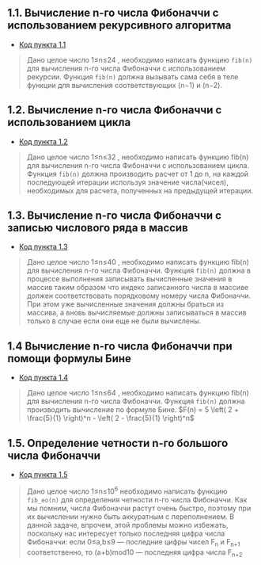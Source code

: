 ## 1.1. Вычисление n-го числа Фибоначчи с использованием рекурсивного алгоритма

- [Код пункта 1.1](https://github.com/Maksimna/algorithms_practicum/blob/main/pythonProject53453425/da.py)
> Дано целое число 1≤n≤24 , необходимо написать функцию `fib(n)` для вычисления n-го числа Фибоначчи с использованием рекурсии. Функция `fib(n)` должна вызывать сама себя в теле функции для вычисления соответствующих (n−1) и (n−2).

## 1.2. Вычисление n-го числа Фибоначчи с использованием цикла

- [Код пункта 1.2](https://github.com/Maksimna/algorithms_practicum/blob/main/pythonProject53453425/da2.py)
> Дано целое число 1≤n≤32 , необходимо написать функцию fib(n) для вычисления n-го числа Фибоначчи с использованием цикла. Функция `fib(n)` должна производить расчет от 1 до n, на каждой последующей итерации используя значение числа(чисел), необходимых для расчета, полученных на предыдущей итерации.

## 1.3. Вычисление n-го числа Фибоначчи с записью числового ряда в массив

- [Код пункта 1.3](https://github.com/Maksimna/algorithms_practicum/blob/main/pythonProject53453425/da3.py)
> Дано целое число 1≤n≤40 , необходимо написать функцию fib(n) для вычисления n-го числа Фибоначчи. Функция `fib(n)` должна в процессе выполнения записывать вычисленные значения в массив таким образом что индекс записанного числа в массиве должен соответствовать порядковому номеру числа Фибоначчи. При этом уже вычисленные значения должны браться из массива, а вновь вычисляемые должны записываться в массив только в случае если они еще не были вычислены.

## 1.4 Вычисление n-го числа Фибоначчи при помощи формулы Бине
- [Код пункта 1.4](https://github.com/Maksimna/algorithms_practicum/blob/main/pythonProject53453425/da4.py)
> Дано целое число 1≤n≤64 , необходимо написать функцию fib(n) для вычисления n-го числа Фибоначчи. Функция `fib(n)` должна производить вычисление по формуле Бине.
> $F(n) = 5 \left( 2 + \frac{5}{1} \right)^n - \left( 2 - \frac{5}{1} \right)^n$


## 1.5. Определение четности n-го большого числа Фибоначчи

- [Код пункта 1.5](https://github.com/Maksimna/algorithms_practicum/blob/main/pythonProject53453425/da5.py)
> Дано целое число 1≤n≤10<sup>6</sup> необходимо написать функцию `fib_eo(n)` для определения четности n-го числа Фибоначчи.
> Как мы помним, числа Фибоначчи растут очень быстро, поэтому при их вычислении нужно быть аккуратным с переполнением. В данной задаче, впрочем, этой проблемы можно избежать, поскольку нас интересует только последняя цифра числа Фибоначчи: если 0≤a,b≤9 — последние цифры чисел F<sub>n</sub> и F<sub>n+1</sub> соответственно, то (a+b)mod10 — последняя цифра числа F<sub>n+2</sub>
